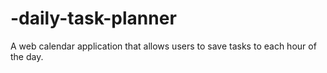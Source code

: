 # -daily-task-planner
A web calendar application that allows users to save tasks to each hour of the day.
